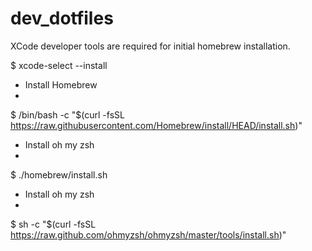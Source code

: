 # dev_dotfiles

XCode developer tools are required for initial homebrew installation.

$ xcode-select --install


- Install Homebrew
-
$ /bin/bash -c "$(curl -fsSL https://raw.githubusercontent.com/Homebrew/install/HEAD/install.sh)"

- Install oh my zsh
-
$ ./homebrew/install.sh

- Install oh my zsh
-
$ sh -c "$(curl -fsSL https://raw.github.com/ohmyzsh/ohmyzsh/master/tools/install.sh)"
